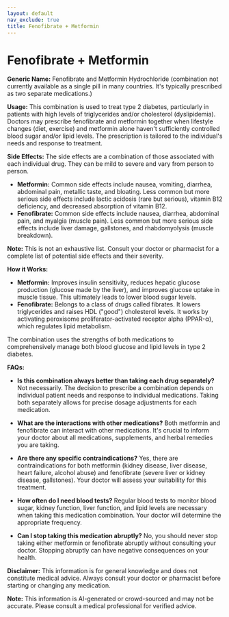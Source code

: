 ```yaml
---
layout: default
nav_exclude: true
title: Fenofibrate + Metformin
---
```


# Fenofibrate + Metformin

**Generic Name:** Fenofibrate and Metformin Hydrochloride (combination not currently available as a single pill in many countries.  It's typically prescribed as two separate medications.)

**Usage:**  This combination is used to treat type 2 diabetes, particularly in patients with high levels of triglycerides and/or cholesterol (dyslipidemia).  Doctors may prescribe fenofibrate and metformin together when lifestyle changes (diet, exercise) and metformin alone haven't sufficiently controlled blood sugar and/or lipid levels.  The prescription is tailored to the individual's needs and response to treatment.

**Side Effects:**  The side effects are a combination of those associated with each individual drug.  They can be mild to severe and vary from person to person.

* **Metformin:** Common side effects include nausea, vomiting, diarrhea, abdominal pain, metallic taste, and bloating. Less common but more serious side effects include lactic acidosis (rare but serious), vitamin B12 deficiency, and decreased absorption of vitamin B12.
* **Fenofibrate:** Common side effects include nausea, diarrhea, abdominal pain, and myalgia (muscle pain). Less common but more serious side effects include liver damage, gallstones, and rhabdomyolysis (muscle breakdown).

**Note:** This is not an exhaustive list.  Consult your doctor or pharmacist for a complete list of potential side effects and their severity.


**How it Works:**

* **Metformin:** Improves insulin sensitivity, reduces hepatic glucose production (glucose made by the liver), and improves glucose uptake in muscle tissue.  This ultimately leads to lower blood sugar levels.
* **Fenofibrate:**  Belongs to a class of drugs called fibrates. It lowers triglycerides and raises HDL ("good") cholesterol levels.  It works by activating peroxisome proliferator-activated receptor alpha (PPAR-α), which regulates lipid metabolism.

The combination uses the strengths of both medications to comprehensively manage both blood glucose and lipid levels in type 2 diabetes.


**FAQs:**

* **Is this combination always better than taking each drug separately?**  Not necessarily.  The decision to prescribe a combination depends on individual patient needs and response to individual medications.  Taking both separately allows for precise dosage adjustments for each medication.

* **What are the interactions with other medications?**  Both metformin and fenofibrate can interact with other medications.  It's crucial to inform your doctor about all medications, supplements, and herbal remedies you are taking.

* **Are there any specific contraindications?** Yes, there are contraindications for both metformin (kidney disease, liver disease, heart failure, alcohol abuse) and fenofibrate (severe liver or kidney disease, gallstones).  Your doctor will assess your suitability for this treatment.

* **How often do I need blood tests?** Regular blood tests to monitor blood sugar, kidney function, liver function, and lipid levels are necessary when taking this medication combination.  Your doctor will determine the appropriate frequency.

* **Can I stop taking this medication abruptly?** No, you should never stop taking either metformin or fenofibrate abruptly without consulting your doctor.  Stopping abruptly can have negative consequences on your health.


**Disclaimer:** This information is for general knowledge and does not constitute medical advice.  Always consult your doctor or pharmacist before starting or changing any medication.


**Note:** This information is AI-generated or crowd-sourced and may not be accurate. Please consult a medical professional for verified advice.